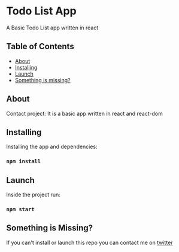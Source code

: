 <h1>Todo List App</h1>
<p>A Basic Todo List app written in react</p>

## Table of Contents

- [About](#about)
- [Installing](#installing)
- [Launch](#launch)
- [Something is missing?](#something-is-missing)

## About
Contact project: It is a basic app written in react and react-dom

## Installing
Installing the app and dependencies:
### `npm install`

## Launch
Inside the project run:
### `npm start`

## Something is Missing?
If you can't install or launch this repo you can contact me on [twitter](https://twitter.com/hanslgarcia)
